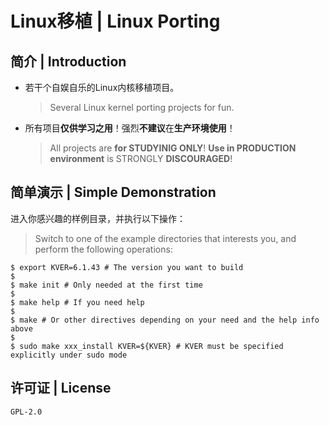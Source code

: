 # Linux移植 | Linux Porting

## 简介 | Introduction

* 若干个自娱自乐的Linux内核移植项目。
    > Several Linux kernel porting projects for fun.

* 所有项目**仅供学习之用**！强烈**不建议**在**生产环境使用**！
    > All projects are **for STUDYINIG ONLY**!
    **Use in PRODUCTION environment** is STRONGLY **DISCOURAGED**!

## 简单演示 | Simple Demonstration

进入你感兴趣的样例目录，并执行以下操作：

> Switch to one of the example directories that interests you,
and perform the following operations:

````
$ export KVER=6.1.43 # The version you want to build
$
$ make init # Only needed at the first time
$
$ make help # If you need help
$
$ make # Or other directives depending on your need and the help info above
$
$ sudo make xxx_install KVER=${KVER} # KVER must be specified explicitly under sudo mode
````

## 许可证 | License

`GPL-2.0`

